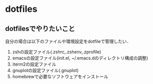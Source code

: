 # dotfiles

## dotfilesでやりたいこと

自分の場合は以下のファイルや環境設定をdotfileで管理したい．

1. zshの設定ファイル(.zshrc,.zshenv,.zprofile)
2. emacsの設定ファイル(init.el, ~/.emacs.dのディレクトリ構成の調整)
3. iterm2の設定ファイル
4. gnuplotの設定ファイル(.gnuplot)
5. homebrewで必要なソフトウェアをインストール

## 
